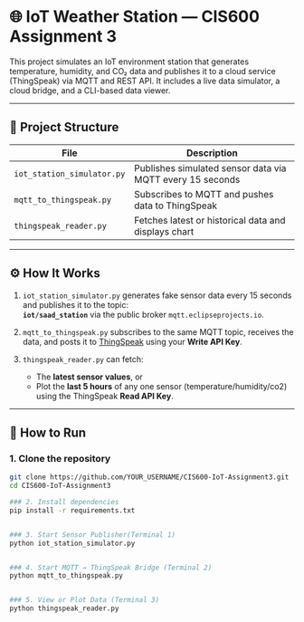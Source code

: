 # 🌐 IoT Weather Station — CIS600 Assignment 3

This project simulates an IoT environment station that generates temperature, humidity, and CO₂ data and publishes it to a cloud service (ThingSpeak) via MQTT and REST API. It includes a live data simulator, a cloud bridge, and a CLI-based data viewer.

---

## 📂 Project Structure

| File | Description |
|------|-------------|
| `iot_station_simulator.py` | Publishes simulated sensor data via MQTT every 15 seconds |
| `mqtt_to_thingspeak.py` | Subscribes to MQTT and pushes data to ThingSpeak |
| `thingspeak_reader.py` | Fetches latest or historical data and displays chart |


---

## ⚙️ How It Works

1. `iot_station_simulator.py` generates fake sensor data every 15 seconds and publishes it to the topic:  
   **`iot/saad_station`** via the public broker `mqtt.eclipseprojects.io`.

2. `mqtt_to_thingspeak.py` subscribes to the same MQTT topic, receives the data, and posts it to [ThingSpeak](https://thingspeak.com) using your **Write API Key**.

3. `thingspeak_reader.py` can fetch:
   - The **latest sensor values**, or
   - Plot the **last 5 hours** of any one sensor (temperature/humidity/co2) using the ThingSpeak **Read API Key**.

---

## 🚀 How to Run

### 1. Clone the repository
```bash
git clone https://github.com/YOUR_USERNAME/CIS600-IoT-Assignment3.git
cd CIS600-IoT-Assignment3

### 2. Install dependencies
pip install -r requirements.txt


### 3. Start Sensor Publisher(Terminal 1)
python iot_station_simulator.py


### 4. Start MQTT → ThingSpeak Bridge (Terminal 2)
python mqtt_to_thingspeak.py


### 5. View or Plot Data (Terminal 3)
python thingspeak_reader.py

